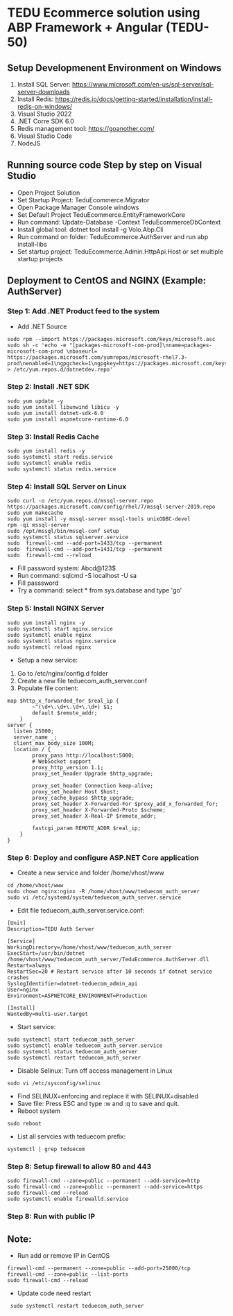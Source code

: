 ﻿# TEDU Ecommerce solution using ABP Framework + Angular (TEDU-50)

## Setup Developmenent Environment on Windows

1. Install SQL Server: https://www.microsoft.com/en-us/sql-server/sql-server-downloads
2. Install Redis: https://redis.io/docs/getting-started/installation/install-redis-on-windows/
3. Visual Studio 2022
4. .NET Corre SDK 6.0
5. Redis management tool: https://goanother.com/
6. Visual Studio Code
7. NodeJS

## Running source code Step by step on Visual Studio
- Open Project Solution
- Set Startup Project: TeduEcommerce.Migrator
- Open Package Manager Console windows
- Set Default Project TeduEcommerce.EntityFrameworkCore
- Run command: Update-Database -Context TeduEcommerceDbContext
- Install global tool: dotnet tool install -g Volo.Abp.Cli
- Run command on folder: TeduEcommerce.AuthServer and run abp install-libs
- Set startup project: TeduEcommerce.Admin.HttpApi.Host or set multiple startup projects

## Deployment to CentOS and NGINX (Example: AuthServer)

### Step 1:  Add .NET Product feed to the system
- Add .NET Source
```
sudo rpm --import https://packages.microsoft.com/keys/microsoft.asc
sudo sh -c 'echo -e "[packages-microsoft-com-prod]\nname=packages-microsoft-com-prod \nbaseurl= https://packages.microsoft.com/yumrepos/microsoft-rhel7.3-prod\nenabled=1\ngpgcheck=1\ngpgkey=https://packages.microsoft.com/keys/microsoft.asc" > /etc/yum.repos.d/dotnetdev.repo'
```

### Step 2: Install .NET SDK

```
sudo yum update -y
sudo yum install libunwind libicu -y
sudo yum install dotnet-sdk-6.0
sudo yum install aspnetcore-runtime-6.0
```

### Step 3: Install Redis Cache

```
sudo yum install redis -y
sudo systemctl start redis.service
sudo systemctl enable redis
sudo systemctl status redis.service
```

### Step 4: Install SQL Server on Linux
```
sudo curl -o /etc/yum.repos.d/mssql-server.repo https://packages.microsoft.com/config/rhel/7/mssql-server-2019.repo
sudo yum makecache
sudo yum install -y mssql-server mssql-tools unixODBC-devel
rpm -qi mssql-server
sudo /opt/mssql/bin/mssql-conf setup
sudo systemctl status sqlserver.service
sudo  firewall-cmd --add-port=1433/tcp --permanent
sudo  firewall-cmd --add-port=1431/tcp --permanent
sudo  firewall-cmd --reload

```
- Fill password system: Abcd@123$
- Run command: sqlcmd -S localhost -U sa
- Fill passsword
- Try a command: select * from sys.database and type 'go'

### Step 5: Install NGINX Server
```
sudo yum install nginx -y
sudo systemctl start nginx.service
sudo systemctl enable nginx
sudo systemctl status nginx.service
sudo systemctl reload nginx
```

- Setup a new service:
1. Go to /etc/nginx/config.d folder
2. Create a new file teduecom_auth_server.conf
3. Populate file content:
```
map $http_x_forwarded_for $real_ip {
        ~^(\d+\.\d+\.\d+\.\d+) $1;
        default $remote_addr;
    }
server {
  listen 25000;
  server_name _;
  client_max_body_size 100M;
  location / {
        proxy_pass http://localhost:5000;
        # WebSocket support
        proxy_http_version 1.1;
        proxy_set_header Upgrade $http_upgrade;

        proxy_set_header Connection keep-alive;
        proxy_set_header Host $host;
        proxy_cache_bypass $http_upgrade;
        proxy_set_header X-Forwarded-For $proxy_add_x_forwarded_for;
        proxy_set_header X-Forwarded-Proto $scheme; 
        proxy_set_header X-Real-IP $remote_addr;
 
        fastcgi_param REMOTE_ADDR $real_ip;
    }
}
```

### Step 6: Deploy and configure ASP.NET Core application
- Create a new service and folder /home/vhost/www
```
cd /home/vhost/www
sudo chown nginx:nginx -R /home/vhost/www/teduecom_auth_server
sudo vi /etc/systemd/system/teduecom_auth_server.service
```

- Edit file teduecom_auth_server.service.conf:
```
[Unit]
Description=TEDU Auth Server

[Service]
WorkingDirectory=/home/vhost/www/teduecom_auth_server
ExecStart=/usr/bin/dotnet /home/vhost/www/teduecom_auth_server/TeduEcommerce.AuthServer.dll
Restart=always
RestartSec=20 # Restart service after 10 seconds if dotnet service crashes
SyslogIdentifier=dotnet-teduecom_admin_api
User=nginx
Environment=ASPNETCORE_ENVIRONMENT=Production

[Install]
WantedBy=multi-user.target
```

- Start service:
```
sudo systemctl start teduecom_auth_server
sudo systemctl enable teduecom_auth_server.service
sudo systemctl status teduecom_auth_server
sudo systemctl restart teduecom_auth_server

```
- Disable Selinux: Turn off access management in Linux
```
sudo vi /etc/sysconfig/selinux
```
- Find SELINUX=enforcing and replace it with SELINUX=disabled
- Save file: Press ESC and type :w and :q to save and quit.
- Reboot system
```
sudo reboot
```

- List all servcies with teduecom prefix:
```
systemctl | grep teduecom
```


### Step 8: Setup firewall to allow 80 and 443
```
sudo firewall-cmd --zone=public --permanent --add-service=http
sudo firewall-cmd --zone=public --permanent --add-service=https
sudo firewall-cmd --reload
sudo systemctl enable firewalld.service
```

### Step 8: Run with public IP

## Note:
- Run add or remove IP in CentOS
```
firewall-cmd --permanent --zone=public --add-port=25000/tcp
firewall-cmd --zone=public --list-ports
sudo firewall-cmd --reload
```

- Update code need restart
```
 sudo systemctl restart teduecom_auth_server
```
